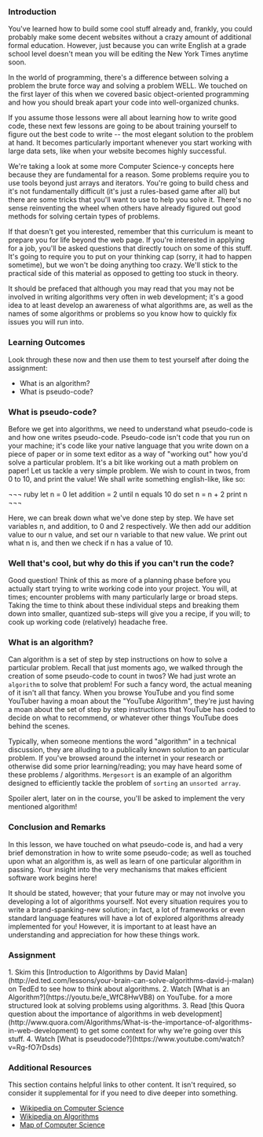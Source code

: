### Introduction

You've learned how to build some cool stuff already and, frankly, you could probably make some decent websites without a crazy amount of additional formal education.  However, just because you can write English at a grade school level doesn't mean you will be editing the New York Times anytime soon.

In the world of programming, there's a difference between solving a problem the brute force way and solving a problem WELL.  We touched on the first layer of this when we covered basic object-oriented programming and how you should break apart your code into well-organized chunks.  

If you assume those lessons were all about learning how to write good code, these next few lessons are going to be about training yourself to figure out the best code to write -- the most elegant solution to the problem at hand.  It becomes particularly important whenever you start working with large data sets, like when your website becomes highly successful.

We're taking a look at some more Computer Science-y concepts here because they are fundamental for a reason.  Some problems require you to use tools beyond just arrays and iterators.  You're going to build chess and it's not fundamentally difficult (it's just a rules-based game after all) but there are some tricks that you'll want to use to help you solve it.  There's no sense reinventing the wheel when others have already figured out good methods for solving certain types of problems.

If that doesn't get you interested, remember that this curriculum is meant to prepare you for life beyond the web page.  If you're interested in applying for a job, you'll be asked questions that directly touch on some of this stuff.  It's going to require you to put on your thinking cap (sorry, it had to happen sometime), but we won't be doing anything too crazy.  We'll stick to the practical side of this material as opposed to getting too stuck in theory.

It should be prefaced that although you may read that you may not be involved in writing algorithms very often in web development; it's a good idea to at least develop an awareness of what algorithms are, as well as the names of some algorithms or problems so you know how to quickly fix issues you will run into.

### Learning Outcomes
Look through these now and then use them to test yourself after doing the assignment:

* What is an algorithm?
* What is pseudo-code?

### What is pseudo-code?

Before we get into algorithms, we need to understand what pseudo-code is and how one writes pseudo-code. Pseudo-code isn't code that you run on your machine; it's code like your native language that you write down on a piece of paper or in some text editor as a way of "working out" how you'd solve a particular problem. It's a bit like working out a math problem on paper! Let us tackle a very simple problem. We wish to count in twos, from 0 to 10, and print the value! We shall write something english-like, like so:

¬¬¬ ruby
  let n = 0
  let addition = 2
  until n equals 10 do
    set n = n + 2
    print n
¬¬¬

Here, we can break down what we've done step by step. We have set variables n, and addition, to 0 and 2 respectively. We then add our addition value to our n value, and set our n variable to that new value. We print out what n is, and then we check if n has a value of 10.

### Well that's cool, but why do this if you can't run the code?

Good question! Think of this as more of a planning phase before you actually start trying to write working code into your project. You will, at times; encounter problems with many particularly large or broad steps. Taking the time to think about these individual steps and breaking them down into smaller, quantized sub-steps will give you a recipe, if you will; to cook up working code (relatively) headache free.

### What is an algorithm?

Can algorithm is a set of step by step instructions on how to solve a particular problem. Recall that just moments ago, we walked through the creation of some pseudo-code to count in twos? We had just wrote an `algorithm` to solve that problem! For such a fancy word, the actual meaning of it isn't all that fancy. When you browse YouTube and you find some YouTuber having a moan about the "YouTube Algorithm", they're just having a moan about the set of step by step instructions that YouTube has coded to decide on what to recommend, or whatever other things YouTube does behind the scenes.

Typically, when someone mentions the word "algorithm" in a technical discussion, they are alluding to a publically known solution to an particular problem. If you've browsed around the internet in your research or otherwise did some prior learning/reading; you may have heard some of these problems / algorithms. `Mergesort` is an example of an algorithm designed to efficiently tackle the problem of `sorting` an `unsorted array`.

Spoiler alert, later on in the course, you'll be asked to implement the very mentioned algorithm!

### Conclusion and Remarks

In this lesson, we have touched on what pseudo-code is, and had a very brief demonstration in how to write some pseudo-code; as well as touched upon what an algorithm is, as well as learn of one particular algorithm in passing. Your insight into the very mechanisms that makes efficient software work begins here!

It should be stated, however; that your future may or may not involve you developing a lot of algorithms yourself. Not every situation requires you to write a brand-spanking-new solution; in fact, a lot of frameworks or even standard language features will have a lot of explored algorithms already implemented for you! However, it is important to at least have an understanding and appreciation for how these things work. 

### Assignment

<div class="lesson-content__panel" markdown="1">
  1. Skim this [Introduction to Algorithms by David Malan](http://ed.ted.com/lessons/your-brain-can-solve-algorithms-david-j-malan) on TedEd to see how to think about algorithms.
  2. Watch [What is an Algorithm?](https://youtu.be/e_WfC8HwVB8) on YouTube. for a more structured look at solving problems using algorithms.
  3. Read [this Quora question about the importance of algorithms in web development](http://www.quora.com/Algorithms/What-is-the-importance-of-algorithms-in-web-development) to get some context for why we're going over this stuff.
  4. Watch [What is pseudocode?](https://www.youtube.com/watch?v=Rg-fO7rDsds)
</div>

### Additional Resources
This section contains helpful links to other content. It isn't required, so consider it supplemental for if you need to dive deeper into something.

* [Wikipedia on Computer Science](http://en.wikipedia.org/wiki/Computer_science)
* [Wikipedia on Algorithms](http://en.wikipedia.org/wiki/Algorithm)
* [Map of Computer Science](https://youtu.be/SzJ46YA_RaA)
